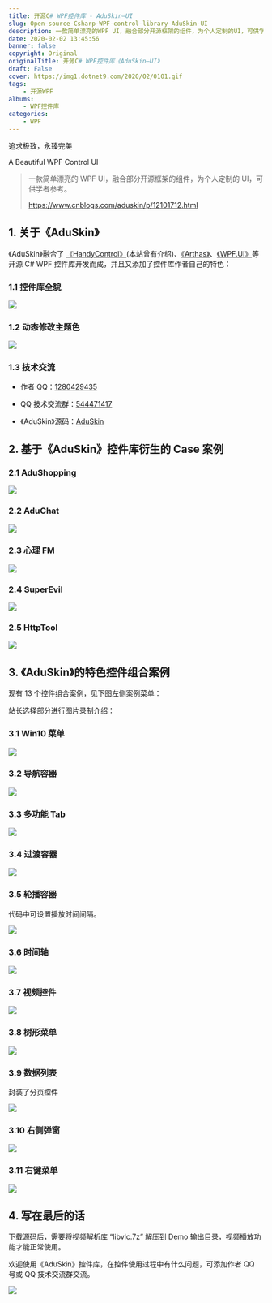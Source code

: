 ```yaml
---
title: 开源C# WPF控件库 - AduSkin–UI
slug: Open-source-Csharp-WPF-control-library-AduSkin-UI
description: 一款简单漂亮的WPF UI，融合部分开源框架的组件，为个人定制的UI，可供学者参考。
date: 2020-02-02 13:45:56
banner: false
copyright: Original
originalTitle: 开源C# WPF控件库《AduSkin–UI》
draft: False
cover: https://img1.dotnet9.com/2020/02/0101.gif
tags: 
    - 开源WPF
albums:
    - WPF控件库
categories: 
    - WPF
---
```


追求极致，永臻完美

A Beautiful WPF Control UI

> 一款简单漂亮的 WPF UI，融合部分开源框架的组件，为个人定制的 UI，可供学者参考。
>
> https://www.cnblogs.com/aduskin/p/12101712.html

## 1. 关于《AduSkin》

《AduSkin》融合了 [《HandyControl》](https://github.com/HandyOrg/HandyControl)(本站曾有介绍)、[《Arthas》](https://github.com/1217950746/Arthas-WPFUI)、[《WPF.UI》](https://github.com/zhidanfeng/WPF.UI)等开源 C# WPF 控件库开发而成，并且又添加了控件库作者自己的特色：

### 1.1 控件库全貌

![](https://img1.dotnet9.com/2020/02/0101.gif)

### 1.2 动态修改主题色

![](https://img1.dotnet9.com/2020/02/0102.gif)

### 1.3 技术交流

- 作者 QQ：[1280429435](http://wpa.qq.com/msgrd?v=3&uin=1280429435&site=qq&menu=yes)

- QQ 技术交流群：[544471417](https://jq.qq.com/?_wv=1027&k=57GYQeb)

- 《AduSkin》源码：[AduSkin](https://github.com/aduskin)

## 2. 基于《AduSkin》控件库衍生的 Case 案例

### 2.1 AduShopping

![](https://img1.dotnet9.com/2020/02/0103.gif)

### 2.2 AduChat

![](https://img1.dotnet9.com/2020/02/0104.gif)

### 2.3 心理 FM

![](https://img1.dotnet9.com/2020/02/0105.png)

### 2.4 SuperEvil

![](https://img1.dotnet9.com/2020/02/0106.png)

### 2.5 HttpTool

![](https://img1.dotnet9.com/2020/02/0107.png)

## 3. 《AduSkin》的特色控件组合案例

现有 13 个控件组合案例，见下图左侧案例菜单：

站长选择部分进行图片录制介绍：

### 3.1 Win10 菜单

![](https://img1.dotnet9.com/2020/02/0108.gif)

### 3.2 导航容器

![](https://img1.dotnet9.com/2020/02/0109.gif)

### 3.3 多功能 Tab

![](https://img1.dotnet9.com/2020/02/0110.gif)

### 3.4 过渡容器

![](https://img1.dotnet9.com/2020/02/0111.gif)

### 3.5 轮播容器

代码中可设置播放时间间隔。

![](https://img1.dotnet9.com/2020/02/0112.gif)

### 3.6 时间轴

![](https://img1.dotnet9.com/2020/02/0113.png)

### 3.7 视频控件

![](https://img1.dotnet9.com/2020/02/0114.gif)

### 3.8 树形菜单

![](https://img1.dotnet9.com/2020/02/0115.gif)

### 3.9 数据列表

封装了分页控件

![](https://img1.dotnet9.com/2020/02/0116.gif)

### 3.10 右侧弹窗

![](https://img1.dotnet9.com/2020/02/0117.gif)

### 3.11 右键菜单

![](https://img1.dotnet9.com/2020/02/0118.gif)

## 4. 写在最后的话

下载源码后，需要将视频解析库 “libvlc.7z” 解压到 Demo 输出目录，视频播放功能才能正常使用。

欢迎使用《AduSkin》控件库，在控件使用过程中有什么问题，可添加作者 QQ 号或 QQ 技术交流群交流。

![](https://img1.dotnet9.com/2020/02/0119.png)

